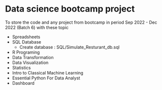 # Data science bootcamp project
 To store the code and any project from bootcamp in period Sep 2022 - Dec 2022
 (Batch 6) with these topic
 - Spreadsheets
 - SQL Database
   - Create database : SQL/Simulate_Resturant_db.sql
 - R Programing
 - Data Transformation
 - Data Visualization
 - Statistics
 - Intro to Classical Machine Learning
 - Essential Python For Data Analyst
 - Dashboard

